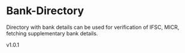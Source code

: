 # Bank-Directory
Directory with bank details can be used for verification of IFSC, MICR, fetching supplementary bank details.

v1.0.1